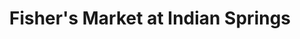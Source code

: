 ---
title: "Fisher's Market at Indian Springs"
url: /san-antonio/fishers-market-at-indian-springs/
shop: convenience
---